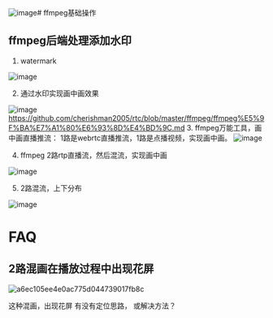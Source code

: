 ![image](https://github.com/cherishman2005/rtc/assets/17688273/f75b631b-f87d-43d2-84f9-8f7e04605402)# ffmpeg基础操作

## ffmpeg后端处理添加水印

1. watermark

![image](https://github.com/cherishman2005/rtc/assets/17688273/b873a764-d288-4072-898b-b327f8fc6202)

2. 通过水印实现画中画效果

![image](https://github.com/cherishman2005/rtc/assets/17688273/31720a79-455b-423d-b0d7-28e585b1f841)
https://github.com/cherishman2005/rtc/blob/master/ffmpeg/ffmpeg%E5%9F%BA%E7%A1%80%E6%93%8D%E4%BD%9C.md
3. ffmpeg万能工具，画中画直播推流： 1路是webrtc直播推流，1路是点播视频，实现画中画。
![image](https://github.com/cherishman2005/rtc/assets/17688273/03ce530d-a2e3-4d20-b223-024605e8e1f1)

4. ffmpeg 2路rtp直播流，然后混流，实现画中画

![image](https://github.com/cherishman2005/rtc/assets/17688273/d2530ac0-79e1-480e-b12f-354f33df9ac3)

5. 2路混流，上下分布

![image](https://github.com/cherishman2005/rtc/assets/17688273/5e177c13-72d8-4c82-9068-d7a8c4f4c180)

# FAQ

## 2路混画在播放过程中出现花屏

![a6ec105ee4e0ac775d044739017fb8c](https://github.com/cherishman2005/rtc/assets/17688273/cdbf75dd-6225-4022-a9bd-fb1f7b06b30b)

这种混画，出现花屏 有没有定位思路， 或解决方法？
